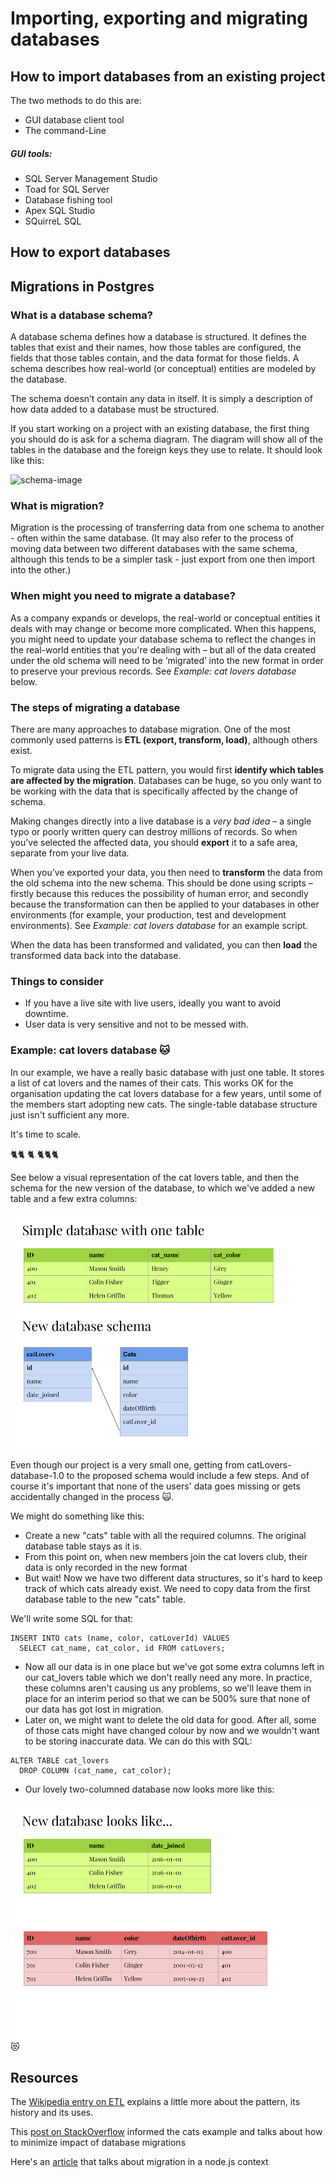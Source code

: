 # Importing, exporting and migrating databases

## How to import databases from an existing project

The two methods to do this are:
- GUI database client tool
- The command-Line

##### GUI tools:
- SQL Server Management Studio
- Toad for SQL Server
- Database fishing tool
- Apex SQL Studio
- SQuirreL SQL

## How to export databases

## Migrations in Postgres

### What is a database schema?

A database schema defines how a database is structured. It defines the tables that exist and their names, how those tables are configured, the fields that those tables contain, and the data format for those fields. A schema describes how real-world (or conceptual) entities are modeled by the database.

The schema doesn’t contain any data in itself. It is simply a description of how data added to a database must be structured.

If you start working on a project with an existing database, the first thing you should do is ask for a schema diagram. The diagram will show all of the tables in the database and the foreign keys they use to relate. It should look like this:

![schema-image](http://www.codeproject.com/KB/database/UnitTestDbAppsWithNDbUnit/NDbUnitXPath.jpg)

### What is migration?

Migration is the processing of transferring data from one schema to another - often within the same database. (It may also refer to the process of moving data between two different databases with the same schema, although this tends to be a simpler task - just export from one then import into the other.)

### When might you need to migrate a database?

As a company expands or develops, the real-world or conceptual entities it deals with may change or become more complicated. When this happens, you might need to update your database schema to reflect the changes in the real-world entities that you're dealing with – but all of the data created under the old schema will need to be ‘migrated’ into the new format in order to preserve your previous records. See _Example: cat lovers database_ below.

### The steps of migrating a database

There are many approaches to database migration. One of the most commonly used patterns is __ETL (export, transform, load)__, although others exist.

To migrate data using the ETL pattern, you would first __identify which tables are affected by the migration__. Databases can be huge, so you only want to be working with the data that is specifically affected by the change of schema.

Making changes directly into a live database is a _very bad idea_ – a single typo or poorly written query can destroy millions of records. So when you’ve selected the affected data, you should __export__ it to a safe area, separate from your live data.

When you’ve exported your data, you then need to __transform__ the data from the old schema into the new schema. This should be done using scripts – firstly because this reduces the possibility of human error, and secondly because the transformation can then be applied to your databases in other environments (for example, your production, test and development environments). See _Example: cat lovers database_ for an example script.

When the data has been transformed and validated, you can then __load__ the transformed data back into the database.    

### Things to consider

- If you have a live site with live users, ideally you want to avoid downtime.
- User data is very sensitive and not to be messed with.

### Example: cat lovers database 🐱

In our example, we have a really basic database with just one table. It stores a list of cat lovers and the names of their cats. This works OK for the organisation updating the cat lovers database for a few years, until some of the members start adopting new cats. The single-table database structure just isn't sufficient any more.

It's time to scale.

🐈🐈 🐈 🐈🐈🐈

See below a visual representation of the cat lovers table, and then the schema for the new version of the database, to which we've added a new table and a few extra columns:

![image-1](./images/Database_schema1.png)

Even though our project is a very small one, getting from catLovers-database-1.0 to the proposed schema would include a few steps. And of course it's important that none of the users' data goes missing or gets accidentally changed in the process 🙀.

We might do something like this:

- Create a new "cats" table with all the required columns. The original database table stays as it is.
- From this point on, when new members join the cat lovers club, their data is only recorded in the new format
- But wait! Now we have two different data structures, so it's hard to keep track of which cats already exist. We need to copy data from the first database table to the new "cats" table.

We'll write some SQL for that:

```
INSERT INTO cats (name, color, catLoverId) VALUES
  SELECT cat_name, cat_color, id FROM catLovers;
```
- Now all our data is in one place but we've got some extra columns left in our cat_lovers table which we don't really need any more. In practice, these columns aren't causing us any problems, so we'll leave them in place for an interim period so that we can be 500% sure that none of our data has got lost in migration.
- Later on, we might want to delete the old data for good. After all, some of those cats might have changed colour by now and we wouldn't want to be storing inaccurate data. We can do this with SQL:

```
ALTER TABLE cat_lovers
  DROP COLUMN (cat_name, cat_color);
```

- Our lovely two-columned database now looks more like this:

![image_2](./images/Database_schema2.png)
😻

## Resources

The [Wikipedia entry on ETL](https://en.wikipedia.org/wiki/Extract,_transform,_load) explains a little more about the pattern, its history and its uses. 

This [post on StackOverflow](http://dba.stackexchange.com/questions/10913/best-practices-for-schema-changes-and-data-migrations-to-a-live-database-without) informed the cats example and talks about how to minimize impact of database migrations

Here's an [article](https://kostasbariotis.com/data-migration-with-nodejs/) that talks about migration in a node.js context
